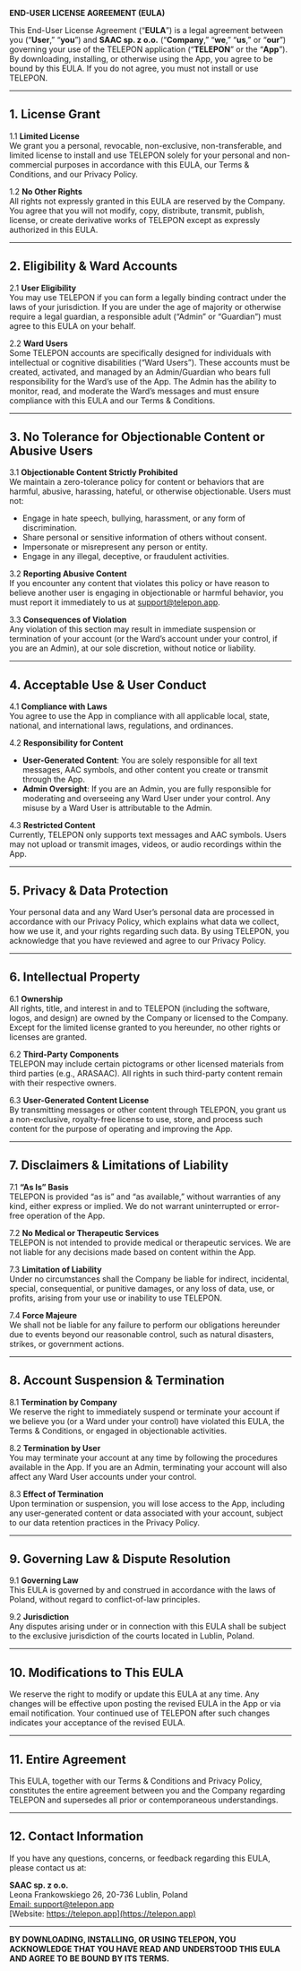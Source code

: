 **END-USER LICENSE AGREEMENT (EULA)**  

This End-User License Agreement (“**EULA**”) is a legal agreement between you (“**User**,” “**you**”) and **SAAC sp. z o.o.** (“**Company**,” “**we**,” “**us**,” or “**our**”) governing your use of the TELEPON application (“**TELEPON**” or the “**App**”). By downloading, installing, or otherwise using the App, you agree to be bound by this EULA. If you do not agree, you must not install or use TELEPON.

---

## 1. License Grant

1.1 **Limited License**  
We grant you a personal, revocable, non-exclusive, non-transferable, and limited license to install and use TELEPON solely for your personal and non-commercial purposes in accordance with this EULA, our Terms & Conditions, and our Privacy Policy.

1.2 **No Other Rights**  
All rights not expressly granted in this EULA are reserved by the Company. You agree that you will not modify, copy, distribute, transmit, publish, license, or create derivative works of TELEPON except as expressly authorized in this EULA.

---

## 2. Eligibility & Ward Accounts

2.1 **User Eligibility**  
You may use TELEPON if you can form a legally binding contract under the laws of your jurisdiction. If you are under the age of majority or otherwise require a legal guardian, a responsible adult (“Admin” or “Guardian”) must agree to this EULA on your behalf.

2.2 **Ward Users**  
Some TELEPON accounts are specifically designed for individuals with intellectual or cognitive disabilities (“Ward Users”). These accounts must be created, activated, and managed by an Admin/Guardian who bears full responsibility for the Ward’s use of the App. The Admin has the ability to monitor, read, and moderate the Ward’s messages and must ensure compliance with this EULA and our Terms & Conditions.

---

## 3. No Tolerance for Objectionable Content or Abusive Users

3.1 **Objectionable Content Strictly Prohibited**  
We maintain a zero-tolerance policy for content or behaviors that are harmful, abusive, harassing, hateful, or otherwise objectionable. Users must not:

- Engage in hate speech, bullying, harassment, or any form of discrimination.  
- Share personal or sensitive information of others without consent.  
- Impersonate or misrepresent any person or entity.  
- Engage in any illegal, deceptive, or fraudulent activities.

3.2 **Reporting Abusive Content**  
If you encounter any content that violates this policy or have reason to believe another user is engaging in objectionable or harmful behavior, you must report it immediately to us at [support@telepon.app](mailto:support@telepon.app). 

3.3 **Consequences of Violation**  
Any violation of this section may result in immediate suspension or termination of your account (or the Ward’s account under your control, if you are an Admin), at our sole discretion, without notice or liability.

---

## 4. Acceptable Use & User Conduct

4.1 **Compliance with Laws**  
You agree to use the App in compliance with all applicable local, state, national, and international laws, regulations, and ordinances.

4.2 **Responsibility for Content**  
- **User-Generated Content**: You are solely responsible for all text messages, AAC symbols, and other content you create or transmit through the App.  
- **Admin Oversight**: If you are an Admin, you are fully responsible for moderating and overseeing any Ward User under your control. Any misuse by a Ward User is attributable to the Admin.

4.3 **Restricted Content**  
Currently, TELEPON only supports text messages and AAC symbols. Users may not upload or transmit images, videos, or audio recordings within the App.

---

## 5. Privacy & Data Protection

Your personal data and any Ward User’s personal data are processed in accordance with our Privacy Policy, which explains what data we collect, how we use it, and your rights regarding such data. By using TELEPON, you acknowledge that you have reviewed and agree to our Privacy Policy.

---

## 6. Intellectual Property

6.1 **Ownership**  
All rights, title, and interest in and to TELEPON (including the software, logos, and design) are owned by the Company or licensed to the Company. Except for the limited license granted to you hereunder, no other rights or licenses are granted.

6.2 **Third-Party Components**  
TELEPON may include certain pictograms or other licensed materials from third parties (e.g., ARASAAC). All rights in such third-party content remain with their respective owners.

6.3 **User-Generated Content License**  
By transmitting messages or other content through TELEPON, you grant us a non-exclusive, royalty-free license to use, store, and process such content for the purpose of operating and improving the App.

---

## 7. Disclaimers & Limitations of Liability

7.1 **“As Is” Basis**  
TELEPON is provided “as is” and “as available,” without warranties of any kind, either express or implied. We do not warrant uninterrupted or error-free operation of the App.

7.2 **No Medical or Therapeutic Services**  
TELEPON is not intended to provide medical or therapeutic services. We are not liable for any decisions made based on content within the App.

7.3 **Limitation of Liability**  
Under no circumstances shall the Company be liable for indirect, incidental, special, consequential, or punitive damages, or any loss of data, use, or profits, arising from your use or inability to use TELEPON.

7.4 **Force Majeure**  
We shall not be liable for any failure to perform our obligations hereunder due to events beyond our reasonable control, such as natural disasters, strikes, or government actions.

---

## 8. Account Suspension & Termination

8.1 **Termination by Company**  
We reserve the right to immediately suspend or terminate your account if we believe you (or a Ward under your control) have violated this EULA, the Terms & Conditions, or engaged in objectionable activities.

8.2 **Termination by User**  
You may terminate your account at any time by following the procedures available in the App. If you are an Admin, terminating your account will also affect any Ward User accounts under your control.

8.3 **Effect of Termination**  
Upon termination or suspension, you will lose access to the App, including any user-generated content or data associated with your account, subject to our data retention practices in the Privacy Policy.

---

## 9. Governing Law & Dispute Resolution

9.1 **Governing Law**  
This EULA is governed by and construed in accordance with the laws of Poland, without regard to conflict-of-law principles.

9.2 **Jurisdiction**  
Any disputes arising under or in connection with this EULA shall be subject to the exclusive jurisdiction of the courts located in Lublin, Poland.

---

## 10. Modifications to This EULA

We reserve the right to modify or update this EULA at any time. Any changes will be effective upon posting the revised EULA in the App or via email notification. Your continued use of TELEPON after such changes indicates your acceptance of the revised EULA.

---

## 11. Entire Agreement

This EULA, together with our Terms & Conditions and Privacy Policy, constitutes the entire agreement between you and the Company regarding TELEPON and supersedes all prior or contemporaneous understandings.

---

## 12. Contact Information

If you have any questions, concerns, or feedback regarding this EULA, please contact us at:

**SAAC sp. z o.o.**  
Leona Frankowskiego 26, 20-736 Lublin, Poland  
[Email: support@telepon.app](mailto:support@telepon.app)  
[Website: https://telepon.app](https://telepon.app)

---

**BY DOWNLOADING, INSTALLING, OR USING TELEPON, YOU ACKNOWLEDGE THAT YOU HAVE READ AND UNDERSTOOD THIS EULA AND AGREE TO BE BOUND BY ITS TERMS.**  